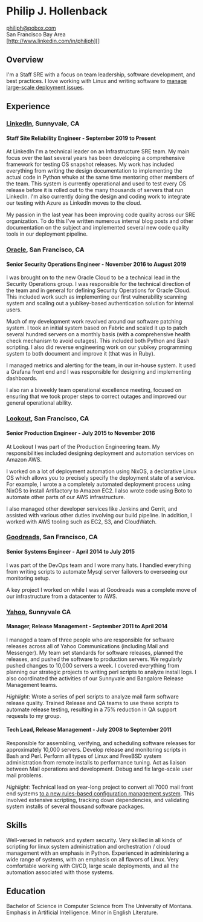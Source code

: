 # Philip J. Hollenback

philiph@pobox.com  
San Francisco Bay Area  
[http://www.linkedin.com/in/philiph][]

## Overview

I'm a Staff SRE with a focus on team leadership, software development, and best practices.
I love working with Linux and writing software to [manage large-scale deployment issues][].

## Experience

### [LinkedIn][], Sunnyvale, CA

#### Staff Site Reliability Engineer - September 2019 to Present

At LinkedIn I'm a technical leader on an Infrastructure SRE team.  My main focus over the last
several years has been developing a comprehensive framework for testing OS snapshot releases.  My
work has included everything from writing the design documentation to implementing the actual code
in Python whuke at the same time mentoring other members of the team.  This system is currently
operational and used to test every OS release before it is rolled out to the many thousands of
servers that run LinkedIn.  I'm also currently doing the design and coding work to integrate our
testing with Azure as LinkedIn moves to the cloud.

My passion in the last year has been improving code quality across our SRE organization.  To do this
I've written numerous internal blog posts and other documentation on the subject and implemented
several new code quality tools in our deployment pipeline.

### [Oracle][], San Francisco, CA

#### Senior Security Operations Engineer - November 2016 to August 2019

I was brought on to the new Oracle Cloud to be a technical lead in the Security Operations group.  I
was responsible for the technical direction of the team and in general for defining Security
Operations for Oracle Cloud.  This included work such as implementing our first vulnerability
scanning system and scaling out a yubikey-based authentication solution for internal users.

Much of my development work revolved around our software patching system.  I took an initial system
based on Fabric and scaled it up to patch several hundred servers on a monthly basis (with a
comprehensive health check mechanism to avoid outages).  This included both Python and Bash
scripting.  I also did reverse engineering work on our yubikey programming system to both document
and improve it (that was in Ruby).

I managed metrics and alerting for the team, in our in-house system.  It used a Grafana front
end and I was responsible for designing and implementing dashboards.

I also ran a biweekly team operational excellence meeting, focused on ensuring that we took proper
steps to correct outages and improved our general operational ability.

### [Lookout][], San Francisco, CA

#### Senior Production Engineer - July 2015 to November 2016

At Lookout I was part of the Production Engineering team. My responsibilities included designing
deployment and automation services on Amazon AWS.

I worked on a lot of deployment automation using NixOS, a declarative Linux OS which allows you to
precisely specify the deployment state of a service. For example, I wrote a a completely automated
deployment process using NixOS to install Artifactory to Amazon EC2.  I also wrote code using Boto
to automate other parts of our AWS infrastructure.

I also managed other developer services like Jenkins and Gerrit, and assisted with various other
duties involving our build pipeline.  In addition, I worked with AWS tooling such as EC2, S3, and
CloudWatch.

### [Goodreads][], San Francisco, CA

#### Senior Systems Engineer - April 2014 to July 2015

I was part of the DevOps team and I wore many hats. I handled everything from writing scripts to
automate Mysql server failovers to overseeing our monitoring setup.

A key project I worked on while I was at Goodreads was a complete move of our infrastructure
from a datacenter to AWS.

### [Yahoo][], Sunnyvale CA

#### Manager, Release Management - September 2011 to April 2014

I managed a team of three people who are responsible for software releases across all of Yahoo
Communications (including Mail and Messenger). My team set standards for software releases, planned
the releases, and pushed the software to production servers. We regularly pushed changes to 10,000
servers a week. I covered everything from planning our strategic projects to writing perl scripts to
analyze install logs.  I also coordinated the activities of our Sunnyvale and Bangalore Release
Management teams.

*Highlight*: Wrote a series of perl scripts to analyze mail farm software release quality. Trained
Release and QA teams to use these scripts to automate release testing, resulting in a 75% reduction
in QA support requests to my group.

#### Tech Lead, Release Management - July 2008 to September 2011

Responsible for assembling, verifying, and scheduling software releases for approximately 10,000
servers. Develop release and monitoring scripts in Bash and Perl. Perform all types of Linux and
FreeBSD system administration from remote installs to performance tuning. Act as liaison between
Mail operations and development. Debug and fix large-scale user mail problems.

*Highlight*: Technical lead on year-long project to convert all 7000 mail front end systems
[to a new rules-based configuration management system][]. This involved extensive scripting, tracking down
dependencies, and validating system installs of several thousand software packages.

## Skills

Well-versed in network and system security.  Very skilled in all kinds of scripting for linux system
administration and orchestration / cloud management with an emphasis in Python.  Experienced in
administering a wide range of systems, with an emphasis on all flavors of Linux.  Very comfortable
working with CI/CD, large scale deployments, and all the automation associated with those systems.

## Education

Bachelor of Science in Computer Science from The University of Montana.
Emphasis in Artificial Intelligence. Minor in English Literature.

  [http://www.linkedin.com/in/philiph]: http://www.linkedin.com/in/philiph
  [manage large-scale deployment issues]: http://www.hollenback.net/index.php/ServerLoadSpreading
  [LinkedIn]: https://www.linkedin.com
  [Oracle]: https://cloud.oracle.com/
  [Lookout]: https://www.lookout.com/
  [Goodreads]: https://www.goodreads.com/
  [Yahoo]: http://www.yahoo.com
  [to a new rules-based configuration management system]: https://db.usenix.org/events/lisa10/tech/full_papers/Hollenback.pdf
  [www.hollenback.net/index.php/MyArticles]: http://www.hollenback.net/index.php/MyArticles
